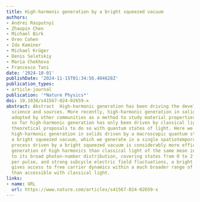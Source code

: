 ```yaml
---
title: High-harmonic generation by a bright squeezed vacuum
authors:
- Andrei Rasputnyi
- Zhaopin Chen
- Michael Birk
- Oren Cohen
- Ido Kaminer
- Michael Krüger
- Denis Seletskiy
- Maria Chekhova
- Francesco Tani
date: '2024-10-01'
publishDate: '2024-11-15T01:34:56.404628Z'
publication_types:
- article-journal
publication: '*Nature Physics*'
doi: 10.1038/s41567-024-02659-x
abstract: Abstract  High-harmonic generation has been driving the development of attosecond
  science and sources. More recently, high-harmonic generation in solids has been
  adopted by other communities as a method to study material properties. However,
  so far high-harmonic generation has only been driven by classical light, despite
  theoretical proposals to do so with quantum states of light. Here we observe non-perturbative
  high-harmonic generation in solids driven by a macroscopic quantum state of light,
  a bright squeezed vacuum, which we generate in a single spatiotemporal mode. The
  process driven by a bright squeezed vacuum is considerably more efficient in the
  generation of high harmonics than classical light of the same mean intensity. Due
  to its broad photon-number distribution, covering states from 0 to 2 × 10 13 photons
  per pulse, and strong subcycle electric field fluctuations, a bright squeezed vacuum
  gives access to free carrier dynamics within a much broader range of peak intensities
  than accessible with classical light.
links:
- name: URL
  url: https://www.nature.com/articles/s41567-024-02659-x
---
```


